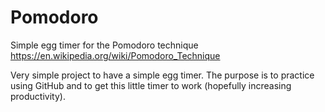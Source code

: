 # Pomodoro
Simple egg timer for the Pomodoro technique 
<https://en.wikipedia.org/wiki/Pomodoro_Technique>

Very simple project to have a simple egg timer. The 
purpose is to practice using GitHub and to get this 
little timer to work (hopefully increasing productivity).
